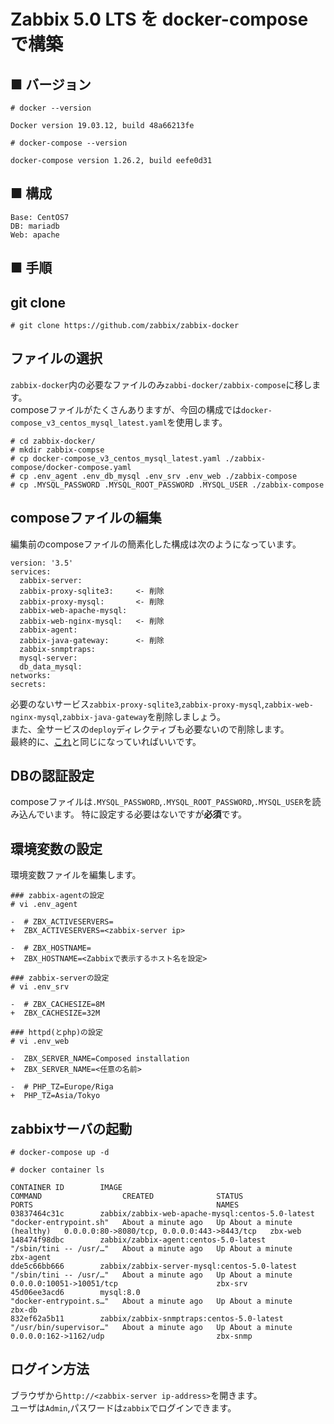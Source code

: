 # Zabbix 5.0 LTS を docker-compose で構築
## ■ バージョン
```
# docker --version
```
```
Docker version 19.03.12, build 48a66213fe
```
```
# docker-compose --version
```
```
docker-compose version 1.26.2, build eefe0d31
```
## ■ 構成
```
Base: CentOS7
DB: mariadb
Web: apache
```
## ■ 手順
## git clone
```
# git clone https://github.com/zabbix/zabbix-docker
```
## ファイルの選択
`zabbix-docker`内の必要なファイルのみ`zabbi-docker/zabbix-compose`に移します。  
composeファイルがたくさんありますが、今回の構成では`docker-compose_v3_centos_mysql_latest.yaml`を使用します。
```
# cd zabbix-docker/
# mkdir zabbix-compse
# cp docker-compose_v3_centos_mysql_latest.yaml ./zabbix-compose/docker-compose.yaml
# cp .env_agent .env_db_mysql .env_srv .env_web ./zabbix-compose
# cp .MYSQL_PASSWORD .MYSQL_ROOT_PASSWORD .MYSQL_USER ./zabbix-compose
```
## composeファイルの編集
編集前のcomposeファイルの簡素化した構成は次のようになっています。
```
version: '3.5'
services:
  zabbix-server:
  zabbix-proxy-sqlite3:     <- 削除
  zabbix-proxy-mysql:       <- 削除
  zabbix-web-apache-mysql:
  zabbix-web-nginx-mysql:   <- 削除
  zabbix-agent:
  zabbix-java-gateway:      <- 削除
  zabbix-snmptraps:
  mysql-server:
  db_data_mysql:
networks:
secrets:
```
必要のないサービス`zabbix-proxy-sqlite3`,`zabbix-proxy-mysql`,`zabbix-web-nginx-mysql`,`zabbix-java-gateway`を削除しましょう。  
また、全サービスの`deploy`ディレクティブも必要ないので削除します。  
最終的に、[これ](https://github.com/thetaru/memorandum/blob/master/OS/Linux/CentOS8/Docker/recipe/recipe_1/zabbix/docker-compose.yaml)と同じになっていればいいです。
## DBの認証設定 
composeファイルは`.MYSQL_PASSWORD`,`.MYSQL_ROOT_PASSWORD`,`.MYSQL_USER`を読み込んでいます。
特に設定する必要はないですが**必須**です。
## 環境変数の設定
環境変数ファイルを編集します。
```
### zabbix-agentの設定
# vi .env_agent
```
```
-  # ZBX_ACTIVESERVERS=
+  ZBX_ACTIVESERVERS=<zabbix-server ip>
```
```
-  # ZBX_HOSTNAME=
+  ZBX_HOSTNAME=<Zabbixで表示するホスト名を設定>
```
```
### zabbix-serverの設定
# vi .env_srv
```
```
-  # ZBX_CACHESIZE=8M
+  ZBX_CACHESIZE=32M
```
```
### httpd(とphp)の設定
# vi .env_web
```
```
-  ZBX_SERVER_NAME=Composed installation
+  ZBX_SERVER_NAME=<任意の名前>
```
```
-  # PHP_TZ=Europe/Riga
+  PHP_TZ=Asia/Tokyo
```
## zabbixサーバの起動
```
# docker-compose up -d
```
```
# docker container ls
```
```
CONTAINER ID        IMAGE                                              COMMAND                  CREATED              STATUS                        PORTS                                         NAMES
03837464c31c        zabbix/zabbix-web-apache-mysql:centos-5.0-latest   "docker-entrypoint.sh"   About a minute ago   Up About a minute (healthy)   0.0.0.0:80->8080/tcp, 0.0.0.0:443->8443/tcp   zbx-web
148474f98dbc        zabbix/zabbix-agent:centos-5.0-latest              "/sbin/tini -- /usr/…"   About a minute ago   Up About a minute                                                           zbx-agent
dde5c66bb666        zabbix/zabbix-server-mysql:centos-5.0-latest       "/sbin/tini -- /usr/…"   About a minute ago   Up About a minute             0.0.0.0:10051->10051/tcp                      zbx-srv
45d06ee3acd6        mysql:8.0                                          "docker-entrypoint.s…"   About a minute ago   Up About a minute                                                           zbx-db
832ef62a5b11        zabbix/zabbix-snmptraps:centos-5.0-latest          "/usr/bin/supervisor…"   About a minute ago   Up About a minute             0.0.0.0:162->1162/udp                         zbx-snmp
```
## ログイン方法
ブラウザから`http://<zabbix-server ip-address>`を開きます。  
ユーザは`Admin`,パスワードは`zabbix`でログインできます。
